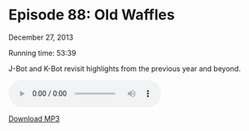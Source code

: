 Episode 88: Old Waffles
====
December 27, 2013

Running time: 53:39

J-Bot and K-Bot revisit highlights from the previous year and beyond.

<audio preload="auto" controls>
    <source src="https://s3.amazonaws.com/nitch/Episode_88_Old_Waffles.mp3" type="audio/mpeg" />
    <source src="https://s3.amazonaws.com/nitch/Episode_88_Old_Waffles.ogg" type="audio/ogg" />
    Your browser does not support HTML5 audio. Please download the episode using the link below.
</audio>

[Download MP3](https://s3.amazonaws.com/nitch/Episode_88_Old_Waffles.mp3 "Episode 88: Old Waffles")

